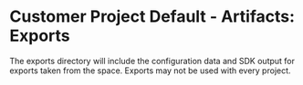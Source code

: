 # Customer Project Default - Artifacts: Exports

The exports directory will include the configuration data and SDK output for exports taken from the space.  Exports may not be used with every project.
